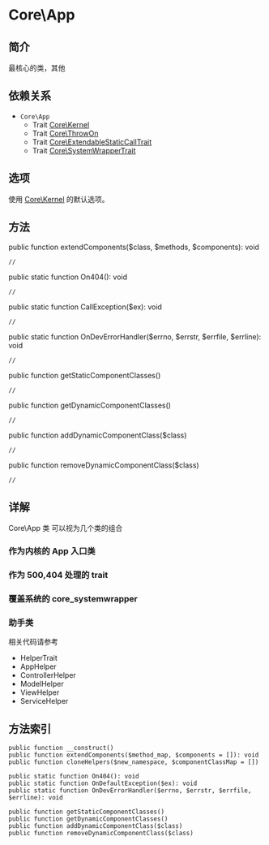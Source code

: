 # Core\App

## 简介
最核心的类，其他
## 依赖关系
+ `Core\App` 
    + Trait [Core\Kernel](Core-Kernel.md)
    + Trait [Core\ThrowOn](Core-ThrowOn.md)
    + Trait [Core\ExtendableStaticCallTrait](Core-ExtendableStaticCallTrait.md)
    + Trait [Core\SystemWrapperTrait](Core-SystemWrapperTrait.md)

## 选项
使用 [Core\Kernel](Core-Kernel.md) 的默认选项。

## 方法

public function extendComponents($class, $methods, $components): void

    //
public static function On404(): void

    //
public static function CallException($ex): void

    //
public static function OnDevErrorHandler($errno, $errstr, $errfile, $errline): void


    //
public function getStaticComponentClasses()

    //
public function getDynamicComponentClasses()

    //
public function addDynamicComponentClass($class)

    //
public function removeDynamicComponentClass($class)

    //

## 详解
Core\App 类 可以视为几个类的组合

### 作为内核的 App 入口类

### 作为 500,404 处理的 trait

### 覆盖系统的 core_systemwrapper

### 助手类
相关代码请参考 
 + HelperTrait
 + AppHelper
 + ControllerHelper
 + ModelHelper
 + ViewHelper
 + ServiceHelper

 
 ## 方法索引


    public function __construct()
    public function extendComponents($method_map, $components = []): void
    public function cloneHelpers($new_namespace, $componentClassMap = [])
    
    public static function On404(): void
    public static function OnDefaultException($ex): void
    public static function OnDevErrorHandler($errno, $errstr, $errfile, $errline): void

    public function getStaticComponentClasses()
    public function getDynamicComponentClasses()
    public function addDynamicComponentClass($class)
    public function removeDynamicComponentClass($class)